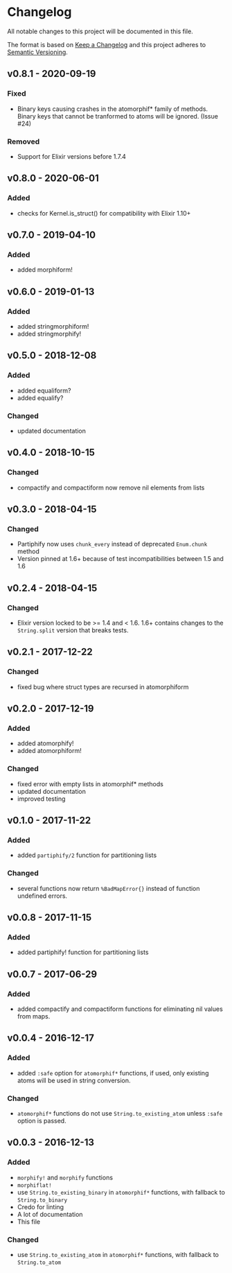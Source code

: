 # Changelog

All notable changes to this project will be documented in this file.

The format is based on [Keep a Changelog](http://keepachangelog.com/)
and this project adheres to [Semantic Versioning](http://semver.org/).

## v0.8.1 - 2020-09-19
### Fixed
- Binary keys causing crashes in the atomorphif* family of methods. Binary keys that cannot be tranformed to atoms will be ignored. (Issue #24)

### Removed
- Support for Elixir versions before 1.7.4

## v0.8.0 - 2020-06-01
### Added
- checks for Kernel.is_struct() for compatibility with Elixir 1.10+

## v0.7.0 - 2019-04-10
### Added
- added morphiform!

## v0.6.0 - 2019-01-13
### Added
- added stringmorphiform!
- added stringmorphify!

## v0.5.0 - 2018-12-08
### Added
- added equaliform?
- added equalify?

### Changed
- updated documentation

## v0.4.0 - 2018-10-15
### Changed
- compactify and compactiform now remove nil elements from lists

## v0.3.0 - 2018-04-15
### Changed
- Partiphify now uses `chunk_every` instead of deprecated `Enum.chunk` method
- Version pinned at 1.6+ because of test incompatibilities between 1.5 and 1.6

## v0.2.4 - 2018-04-15
### Changed
- Elixir version locked to be >= 1.4 and < 1.6. 1.6+ contains changes to the `String.split` version that breaks tests.

## v0.2.1 - 2017-12-22
### Changed
- fixed bug where struct types are recursed in atomorphiform

## v0.2.0 - 2017-12-19
### Added
- added atomorphify!
- added atomorphiform!

### Changed
- fixed error with empty lists in atomorphif* methods
- updated documentation
- improved testing

## v0.1.0 - 2017-11-22
### Added
- added `partiphify/2` function for partitioning lists

### Changed
- several functions now return `%BadMapError{}` instead of function undefined errors.

## v0.0.8 - 2017-11-15
### Added
- added partiphify! function for partitioning lists

## v0.0.7 - 2017-06-29
### Added
- added compactify and compactiform functions for eliminating nil values from maps.

## v0.0.4 - 2016-12-17
### Added
- added `:safe` option for `atomorphif*` functions, if used, only existing atoms will be used in string conversion.

### Changed
- `atomorphif*` functions do not use `String.to_existing_atom` unless `:safe` option is passed.

## v0.0.3 - 2016-12-13
### Added
- `morphify!` and `morphify` functions
- `morphiflat!`
- use `String.to_existing_binary` in `atomorphif*` functions, with fallback to `String.to_binary`
- Credo for linting
- A lot of documentation
- This file

### Changed
- use `String.to_existing_atom` in `atomorphif*` functions, with fallback to `String.to_atom`
